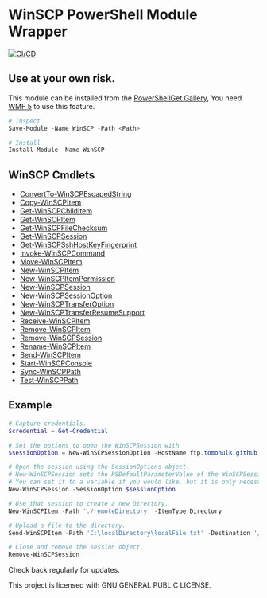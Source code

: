 # WinSCP PowerShell Module Wrapper
[![CI/CD](https://github.com/tomohulk/WinSCP/actions/workflows/Build.yml/badge.svg)](https://github.com/tomohulk/WinSCP/actions/workflows/Build.yml)

## Use at your own risk.

This module can be installed from the [PowerShellGet Gallery](https://www.powershellgallery.com/packages/WinSCP/),  You need [WMF 5](https://aka.ms/wmf5download) to use this feature.
```PowerShell
# Inspect
Save-Module -Name WinSCP -Path <Path>

# Install
Install-Module -Name WinSCP
```

## WinSCP Cmdlets

* [ConvertTo-WinSCPEscapedString](https://github.com/tomohulk/WinSCP/wiki/ConvertTo-WinSCPEscapedString)
* [Copy-WInSCPItem](https://github.com/tomohulk/WinSCP/wiki/Copy-WinSCPItem)
* [Get-WinSCPChildItem](https://github.com/tomohulk/WinSCP/wiki/Get-WinSCPChildItem)
* [Get-WinSCPItem](https://github.com/tomohulk/WinSCP/wiki/Get-WinSCPItem)
* [Get-WinSCPFileChecksum](https://github.com/tomohulk/WinSCP/wiki/Get-WinSCPItemChecksum)
* [Get-WinSCPSession](https://github.com/tomohulk/WinSCP/wiki/Get-WinSCPSession)
* [Get-WinSCPSshHostKeyFingerprint](https://github.com/tomohulk/WinSCP/wiki/Get-WinSCPSshHostKeyFingerprint)
* [Invoke-WinSCPCommand](https://github.com/tomohulk/WinSCP/wiki/Invoke-WinSCPCommand)
* [Move-WinSCPItem](https://github.com/tomohulk/WinSCP/wiki/Move-WinSCPItem)
* [New-WinSCPItem](https://github.com/tomohulk/WinSCP/wiki/New-WinSCPItem)
* [New-WinSCPItemPermission](https://github.com/tomohulk/WinSCP/wiki/New-WinSCPItemPermission)
* [New-WinSCPSession](https://github.com/tomohulk/WinSCP/wiki/New-WinSCPSession)
* [New-WinSCPSessionOption](https://github.com/tomohulk/WinSCP/wiki/New-WinSCPSessionOption)
* [New-WinSCPTransferOption](https://github.com/tomohulk/WinSCP/wiki/New-WinSCPTransferOption)
* [New-WinSCPTransferResumeSupport](https://github.com/tomohulk/WinSCP/wiki/New-WinSCPTransferResumeSupport)
* [Receive-WinSCPItem](https://github.com/tomohulk/WinSCP/wiki/Receive-WinSCPItem)
* [Remove-WinSCPItem](https://github.com/tomohulk/WinSCP/wiki/Remove-WinSCPItem)
* [Remove-WinSCPSession](https://github.com/tomohulk/WinSCP/wiki/Remove-WinSCPSession)
* [Rename-WinSCPItem](https://github.com/tomohulk/WinSCP/wiki/Rename-WinSCPItem)
* [Send-WinSCPItem](https://github.com/tomohulk/WinSCP/wiki/Send-WinSCPItem)
* [Start-WinSCPConsole](https://github.com/tomohulk/WinSCP/wiki/Start-WinSCPConsole)
* [Sync-WinSCPPath](https://github.com/tomohulk/WinSCP/wiki/Sync-WinSCPPath)
* [Test-WinSCPPath](https://github.com/tomohulk/WinSCP/wiki/Test-WinSCPPath)


## Example

```PowerShell
# Capture credentials.
$credential = Get-Credential

# Set the options to open the WinSCPSession with
$sessionOption = New-WinSCPSessionOption -HostName ftp.tomohulk.github.io -Protocol Ftp -Credential $credential

# Open the session using the SessionOptions object.
# New-WinSCPSession sets the PSDefaultParameterValue of the WinSCPSession parameter for all other cmdlets to this WinSCP.Session object.
# You can set it to a variable if you would like, but it is only necessary if you will have more then one session open at a time.
New-WinSCPSession -SessionOption $sessionOption

# Use that session to create a new Directory.
New-WinSCPItem -Path './remoteDirectory' -ItemType Directory

# Upload a file to the directory.
Send-WinSCPItem -Path 'C:\localDirectory\localFile.txt' -Destination '/remoteDirectory/'

# Close and remove the session object.
Remove-WinSCPSession
```


Check back regularly for updates.


This project is licensed with GNU GENERAL PUBLIC LICENSE.
